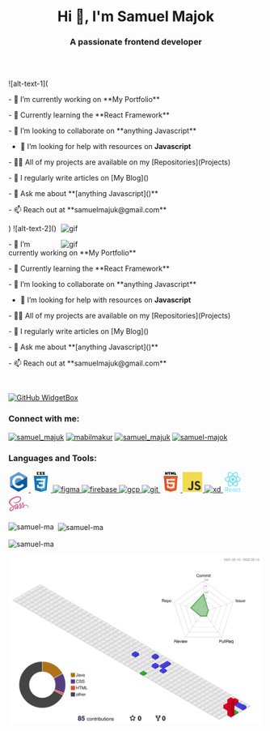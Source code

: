 <h1 align="center">Hi 👋, I'm Samuel Majok</h1>
<h3 align="center">A passionate frontend developer</h3>

<br>
<br>


<!-- You can place each image side-by-side by writing the markdown for each image on the same line. -->

![alt-text-1](<p float="left">

<p align="left"> - 🔭 I’m currently working on **My Portfolio**<p/>

<p align="left"> - 🌱 Currently learning the **React Framework**<p/>

<p align="left"> - 👯 I’m looking to collaborate on **anything Javascript**<p/>

- 🤝 I’m looking for help with resources on **Javascript**<p align="left"> <p/>

<p align="left"> - 👨‍💻 All of my projects are available on my [Repositories](Projects)<p/>

<p align="left"> - 📝 I regularly write articles on [My Blog]()<p/>

<p align="left"> - 💬 Ask me about **[anything Javascript]()**<p/>

<p align="left"> - 📫 Reach out at **samuelmajuk@gmail.com** <p/>
  
</p>) ![alt-text-2](<img align="right" alt="gif" width="400" src="https://i.pinimg.com/originals/7e/6c/9a/7e6c9aaa92780d1674141ed2e30faab3.gif">)

<p float="left">

<img align="right" alt="gif" width="400" src="https://i.pinimg.com/originals/7e/6c/9a/7e6c9aaa92780d1674141ed2e30faab3.gif">

<p align="left"> - 🔭 I’m currently working on **My Portfolio**<p/>

<p align="left"> - 🌱 Currently learning the **React Framework**<p/>

<p align="left"> - 👯 I’m looking to collaborate on **anything Javascript**<p/>

- 🤝 I’m looking for help with resources on **Javascript**<p align="left"> <p/>

<p align="left"> - 👨‍💻 All of my projects are available on my [Repositories](Projects)<p/>

<p align="left"> - 📝 I regularly write articles on [My Blog]()<p/>

<p align="left"> - 💬 Ask me about **[anything Javascript]()**<p/>

<p align="left"> - 📫 Reach out at **samuelmajuk@gmail.com** <p/>
  
</p>

<br>

[![GitHub WidgetBox](https://github-widgetbox.vercel.app/api/profile?username=samuel-ma&data=followers,repositories,stars,commits)](https://github.com/samuel-ma/github-widgetbox)


<h3 align="left">Connect with me:</h3>
<p align="left">
<a href="https://instagram.com/samuel_majuk" target="blank"><img align="center" src="https://raw.githubusercontent.com/rahuldkjain/github-profile-readme-generator/master/src/images/icons/Social/instagram.svg" alt="samuel_majuk" height="30" width="40" /></a>
<a href="https://www.behance.net/mabilmakur" target="blank"><img align="center" src="https://raw.githubusercontent.com/rahuldkjain/github-profile-readme-generator/master/src/images/icons/Social/behance.svg" alt="mabilmakur" height="30" width="40" /></a>
  <a href="https://twitter.com/samuel_majuk" target="blank"><img align="center" src="https://raw.githubusercontent.com/rahuldkjain/github-profile-readme-generator/master/src/images/icons/Social/twitter.svg" alt="samuel_majuk" height="30" width="40" /></a>
<a href="https://linkedin.com/in/samuel-majok" target="blank"><img align="center" src="https://raw.githubusercontent.com/rahuldkjain/github-profile-readme-generator/master/src/images/icons/Social/linked-in-alt.svg" alt="samuel-majok" height="30" width="40" /></a>
</p>

<h3 align="left">Languages and Tools:</h3>

<p align="left"> 
  <a href="https://www.cprogramming.com/" target="_blank" rel="noreferrer">
      <img src="https://raw.githubusercontent.com/devicons/devicon/master/icons/c/c-original.svg" alt="c" width="40" height="40"/>
  </a>
  
  <a href="https://www.w3schools.com/css/" target="_blank" rel="noreferrer">
      <img src="https://raw.githubusercontent.com/devicons/devicon/master/icons/css3/css3-original-wordmark.svg" alt="css3" width="40" height="40"/>
  </a>
  
  <a href="https://www.figma.com/" target="_blank" rel="noreferrer"> 
      <img src="https://www.vectorlogo.zone/logos/figma/figma-icon.svg" alt="figma" width="40" height="40"/>
  </a>
  
  <a href="https://firebase.google.com/" target="_blank" rel="noreferrer"> 
      <img src="https://www.vectorlogo.zone/logos/firebase/firebase-icon.svg" alt="firebase" width="40" height="40"/> 
  </a> 
  
  <a href="https://cloud.google.com" target="_blank" rel="noreferrer">
      <img src="https://www.vectorlogo.zone/logos/google_cloud/google_cloud-icon.svg" alt="gcp" width="40" height="40"/>
  </a> 
  
  <a href="https://git-scm.com/" target="_blank" rel="noreferrer"> 
      <img src="https://www.vectorlogo.zone/logos/git-scm/git-scm-icon.svg" alt="git" width="40" height="40"/>
  </a> 
  
  <a href="https://www.w3.org/html/" target="_blank" rel="noreferrer"> 
      <img src="https://raw.githubusercontent.com/devicons/devicon/master/icons/html5/html5-original-wordmark.svg" alt="html5" width="40" height="40"/> 
  </a> 
  
  <a href="https://developer.mozilla.org/en-US/docs/Web/JavaScript" target="_blank" rel="noreferrer"> 
      <img src="https://raw.githubusercontent.com/devicons/devicon/master/icons/javascript/javascript-original.svg" alt="javascript" width="40" height="40"/> 
  </a>
  
  <a href="https://www.adobe.com/products/xd.html" target="_blank" rel="noreferrer"> 
    <img src="https://cdn.worldvectorlogo.com/logos/adobe-xd.svg" alt="xd" width="40" height="40"/> 
  </a>
  
  <a href="https://reactjs.org/" target="_blank" rel="noreferrer"> 
      <img src="https://raw.githubusercontent.com/devicons/devicon/master/icons/react/react-original-wordmark.svg" alt="react" width="40" height="40"/>
  </a>
  
  <a href="https://sass-lang.com" target="_blank" rel="noreferrer">
      <img src="https://raw.githubusercontent.com/devicons/devicon/master/icons/sass/sass-original.svg" alt="sass" width="40" height="40"/> 
  </a>  
</p>

<p>
  <img align="left" src="https://github-readme-stats.vercel.app/api/top-langs?username=samuel-ma&show_icons=true&locale=en&layout=compact" alt="samuel-ma" />
</p>

<p>&nbsp;
  <img align="center" src="https://github-readme-stats.vercel.app/api?username=samuel-ma&show_icons=true&locale=en" alt="samuel-ma" />
</p>

<p>
  <img align="center" src="https://github-readme-streak-stats.herokuapp.com/?user=samuel-ma&" alt="samuel-ma" />
</p>

![](./profile-3d-contrib/profile-gitblock.svg)

